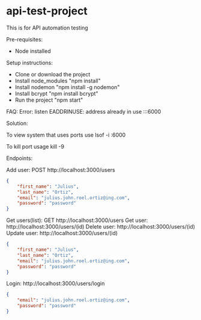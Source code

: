 # api-test-project
This is for API automation testing

Pre-requisites:
- Node installed

Setup instructions:
- Clone or download the project
- Install node_modules "npm install"
- Install nodemon "npm install -g nodemon"
- Install bcrypt "npm install bcrypt"
- Run the project "npm start"


FAQ:
Error: listen EADDRINUSE: address already in use :::6000

Solution:

To view system that uses ports use
lsof -i :6000

To kill port usage
kill -9 <PID>

Endpoints:

Add user: POST http://localhost:3000/users
```json
{
    "first_name": "Julius",
    "last_name": "Ortiz",
    "email": "julius.john.roel.ortiz@ing.com",
    "password": "password"
}
```
Get users(list): GET http://localhost:3000/users
Get user: http://localhost:3000/users/(id)
Delete user: http://localhost:3000/users/(id)
Update user: http://localhost:3000/users/(id)
```json
{
    "first_name": "Julius",
    "last_name": "Ortiz",
    "email": "julius.john.roel.ortiz@ing.com",
    "password": "password"
}
```
Login: http://localhost:3000/users/login
```json
{
    "email": "julius.john.roel.ortiz@ing.com",
    "password": "password"
}
```
